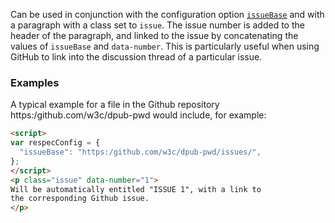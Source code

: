 Can be used in conjunction with the configuration option [`issueBase`](issueBase) and with a paragraph with a class set to `issue`. The issue number is added to the header of the paragraph, and linked to the issue by concatenating the values of `issueBase` and `data-number`. This is particularly useful when using GitHub to link into the discussion thread of a particular issue. 

### Examples
A typical example for a file in the Github repository https:/github.com/w3c/dpub-pwd would include, for example:
```HTML
<script>
var respecConfig = {
  "issueBase": "https:/github.com/w3c/dpub-pwd/issues/",
};
</script>
<p class="issue" data-number="1">
Will be automatically entitled "ISSUE 1", with a link to
the corresponding Github issue.
</p>
``` 